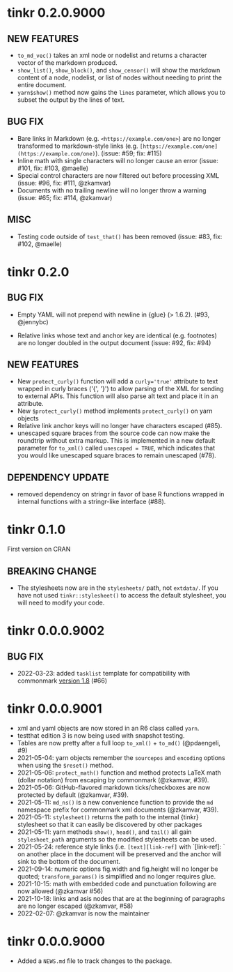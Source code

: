 # tinkr 0.2.0.9000

## NEW FEATURES

* `to_md_vec()` takes an xml node or nodelist and returns a character vector of
  the markdown produced.
* `show_list()`, `show_block()`, and `show_censor()` will show the markdown
  content of a node, nodelist, or list of nodes without needing to print the
  entire document.
* `yarn$show()` method now gains the `lines` parameter, which allows you to
  subset the output by the lines of text.

## BUG FIX

* Bare links in Markdown (e.g. `<https://example.com/one>`) are no longer
  transformed to markdown-style links (e.g. 
  `[https://example.com/one](https://example.com/one)`). (issue: #59; fix: #115)
* Inline math with single characters will no longer cause an error (issue: #101,
  fix: #103, @maelle)
* Special control characters are now filtered out before processing XML (issue:
  #96, fix: #111, @zkamvar)
* Documents with no trailing newline will no longer throw a warning (issue: #65;
  fix: #114, @zkamvar)

## MISC

* Testing code outside of `test_that()` has been removed (issue: #83, fix: #102,
  @maelle)

# tinkr 0.2.0 

## BUG FIX

* Empty YAML will not prepend with newline in {glue} (> 1.6.2). 
  (#93, @jennybc)
- Relative links whose text and anchor key are identical (e.g. footnotes) are
  no longer doubled in the output document (issue: #92, fix: #94)

## NEW FEATURES

* New `protect_curly()` function will add a `curly='true'` attribute to text
  wrapped in curly braces ('{', '}') to allow parsing of the XML for sending to
  external APIs. This function will also parse alt text and place it in an
  attribute.
* New `$protect_curly()` method implements `protect_curly()` on yarn objects
* Relative link anchor keys will no longer have characters escaped (#85).
* unescaped square braces from the source code can now make the roundtrip
  without extra markup. This is implemented in a new default parameter for
  `to_xml()` called `unescaped = TRUE`, which indicates that you would like
  unescaped square braces to remain unescaped (#78). 

## DEPENDENCY UPDATE

* removed dependency on stringr in favor of base R functions wrapped in internal 
  functions with a stringr-like interface (#88).

# tinkr 0.1.0

First version on CRAN

## BREAKING CHANGE

* The stylesheets now are in the `stylesheets/` path, not `extdata/`. If you
  have not used `tinkr::stylesheet()` to access the default stylesheet, you will
  need to modify your code. 

# tinkr 0.0.0.9002

## BUG FIX

* 2022-03-23: added `tasklist` template for compatibility with commonmark
  [version 1.8](https://github.com/r-lib/commonmark/blob/2b5cce9b85575a7c48a2c22e3e5f9114a41ef2d6/NEWS#L1) (#66)

# tinkr 0.0.0.9001

* xml and yaml objects are now stored in an R6 class called `yarn`.
* testthat edition 3 is now being used with snapshot testing.
* Tables are now pretty after a full loop `to_xml()` + `to_md()` (@pdaengeli, #9)
* 2021-05-04: yarn objects remember the `sourcepos` and `encoding` options 
  when using the `$reset()` method.
* 2021-05-06: `protect_math()` function and method protects LaTeX math (dollar 
  notation) from escaping by commonmark (@zkamvar, #39).
* 2021-05-06: GitHub-flavored markdown ticks/checkboxes are now protected by
  default (@zkamvar, #39).
* 2021-05-11: `md_ns()` is a new convenience function to provide the `md` 
  namespace prefix for commonmark xml documents (@zkamvar, #39).
* 2021-05-11: `stylesheet()` returns the path to the internal {tinkr} stylesheet
  so that it can easily be discovered by other packages
* 2021-05-11: yarn methods `show()`, `head()`, and `tail()` all gain 
  `stylesheet_path` arguments so the modified stylesheets can be used.
* 2021-05-24: reference style links (i.e. `[text][link-ref]` with `[link-ref]: 
  <link>` on another place in the document will be preserved and the anchor will
  sink to the bottom of the document.
* 2021-09-14: numeric options fig.width and fig.height will no longer be quoted;
  `transform_params()` is simplified and no longer requires glue.
* 2021-10-15: math with embedded code and punctuation following are now allowed
  (@zkamvar #56)
* 2021-10-18: links and asis nodes that are at the beginning of paragraphs are
  no longer escaped (@zkamvar, #58)
* 2022-02-07: @zkamvar is now the maintainer

# tinkr 0.0.0.9000

* Added a `NEWS.md` file to track changes to the package.
